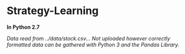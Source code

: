 # Strategy-Learning

**In Python 2.7**

*Data read from ../data/stock.csv... Not uploaded however correctly formatted data can be gathered with Python 3 and the Pandas Library.*
